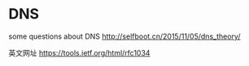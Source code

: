 # DNS
some questions about DNS
http://selfboot.cn/2015/11/05/dns_theory/

英文网址
https://tools.ietf.org/html/rfc1034
